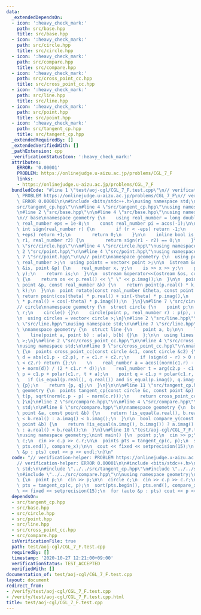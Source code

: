 ```yaml
---
data:
  _extendedDependsOn:
  - icon: ':heavy_check_mark:'
    path: src/base.hpp
    title: src/base.hpp
  - icon: ':heavy_check_mark:'
    path: src/circle.hpp
    title: src/circle.hpp
  - icon: ':heavy_check_mark:'
    path: src/compare.hpp
    title: src/compare.hpp
  - icon: ':heavy_check_mark:'
    path: src/cross_point_cc.hpp
    title: src/cross_point_cc.hpp
  - icon: ':heavy_check_mark:'
    path: src/line.hpp
    title: src/line.hpp
  - icon: ':heavy_check_mark:'
    path: src/point.hpp
    title: src/point.hpp
  - icon: ':heavy_check_mark:'
    path: src/tangent_cp.hpp
    title: src/tangent_cp.hpp
  _extendedRequiredBy: []
  _extendedVerifiedWith: []
  _pathExtension: cpp
  _verificationStatusIcon: ':heavy_check_mark:'
  attributes:
    ERROR: '0.00001'
    PROBLEM: https://onlinejudge.u-aizu.ac.jp/problems/CGL_7_F
    links:
    - https://onlinejudge.u-aizu.ac.jp/problems/CGL_7_F
  bundledCode: "#line 1 \"test/aoj-cgl/CGL_7_F.test.cpp\"\n// verification-helper:\
    \ PROBLEM https://onlinejudge.u-aizu.ac.jp/problems/CGL_7_F\n// verification-helper:\
    \ ERROR 0.00001\n\n#include <bits/stdc++.h>\nusing namespace std;\n\n#line 2 \"\
    src/tangent_cp.hpp\"\n\n#line 4 \"src/tangent_cp.hpp\"\nusing namespace std;\n\
    \n#line 2 \"src/base.hpp\"\n\n#line 4 \"src/base.hpp\"\nusing namespace std;\n\
    \n// base\nnamespace geometry {\n    using real_number = long double;\n\n    const\
    \ real_number eps = 1e-8;\n    const real_number pi = acos(-1);\n\n    inline\
    \ int sign(real_number r) {\n        if (r < -eps) return -1;\n        if (r >\
    \ +eps) return +1;\n        return 0;\n    }\n\n    inline bool is_equal(real_number\
    \ r1, real_number r2) {\n        return sign(r1 - r2) == 0;\n    }\n}\n#line 2\
    \ \"src/circle.hpp\"\n\n#line 4 \"src/circle.hpp\"\nusing namespace std;\n\n#line\
    \ 2 \"src/point.hpp\"\n\n#line 4 \"src/point.hpp\"\nusing namespace std;\n\n#line\
    \ 7 \"src/point.hpp\"\n\n// point\nnamespace geometry {\n  using point = complex<\
    \ real_number >;\n  using points = vector< point >;\n\n  istream &operator>>(istream\
    \ &is, point &p) {\n    real_number x, y;\n    is >> x >> y;\n    p = point(x,\
    \ y);\n    return is;\n  }\n\n  ostream &operator<<(ostream &os, const point &p)\
    \ {\n    return os << p.real() << \" \" << p.imag();\n  }\n\n  point operator*(const\
    \ point &p, const real_number &k) {\n    return point(p.real() * k, p.imag() *\
    \ k);\n  }\n\n  point rotate(const real_number &theta, const point &p) {\n   \
    \ return point(cos(theta) * p.real() + sin(-theta) * p.imag(),\n        sin(theta)\
    \ * p.real() + cos(-theta) * p.imag());\n  }\n}\n#line 7 \"src/circle.hpp\"\n\n\
    // circle\nnamespace geometry {\n  struct circle {\n    point p;\n    real_number\
    \ r;\n    circle() {}\n    circle(point p, real_number r) : p(p), r(r) {}\n  };\n\
    \n  using circles = vector< circle >;\n}\n#line 2 \"src/line.hpp\"\n\n#line 4\
    \ \"src/line.hpp\"\nusing namespace std;\n\n#line 7 \"src/line.hpp\"\n\n// line\
    \ \nnamespace geometry {\n  struct line {\n    point a, b;\n\n    line() = default;\n\
    \    line(point a, point b) : a(a), b(b) {}\n  };\n\n  using lines = vector< line\
    \ >;\n}\n#line 2 \"src/cross_point_cc.hpp\"\n\n#line 4 \"src/cross_point_cc.hpp\"\
    \nusing namespace std;\n\n#line 9 \"src/cross_point_cc.hpp\"\n\nnamespace geometry\
    \ {\n  points cross_point_cc(const circle &c1, const circle &c2) {\n    real_number\
    \ d = abs(c1.p - c2.p), r = c1.r + c2.r;\n    if (sign(d - r) > 0 or d + c1.r\
    \ < c2.r) return {};\n    \n    real_number a = acos((norm(c1.r) - norm(c2.r)\
    \ + norm(d)) / (2 * c1.r * d));\n    real_number t = arg(c2.p - c1.p);\n    point\
    \ p = c1.p + polar(c1.r, t + a);\n    point q = c1.p + polar(c1.r, t - a);\n \
    \   if (is_equal(p.real(), q.real()) and is_equal(p.imag(), q.imag())) return\
    \ {p};\n    return {p, q};\n  }\n}\n\n\n#line 11 \"src/tangent_cp.hpp\"\n\nnamespace\
    \ geometry {\n  points tangent_cp(const circle &c, const point &p) {\n    circle\
    \ t(p, sqrt(norm(c.p - p) - norm(c.r)));\n    return cross_point_cc(c, t);\n \
    \ }\n}\n#line 2 \"src/compare.hpp\"\n\n#line 4 \"src/compare.hpp\"\nusing namespace\
    \ std;\n\n#line 8 \"src/compare.hpp\"\n\nnamespace geometry {\n  bool compare_x(const\
    \ point &a, const point &b) {\n    return !is_equal(a.real(), b.real()) ? a.real()\
    \ < b.real() : a.imag() < b.imag();\n  }\n\n  bool compare_y(const point &a, const\
    \ point &b) {\n    return !is_equal(a.imag(), b.imag()) ? a.imag() < b.imag()\
    \ : a.real() < b.real();\n  }\n}\n#line 10 \"test/aoj-cgl/CGL_7_F.test.cpp\"\n\
    \nusing namespace geometry;\nint main() {\n  point p;\n  cin >> p;\n\n  circle\
    \ c;\n  cin >> c.p >> c.r;\n\n  points pts = tangent_cp(c, p);\n  sort(pts.begin(),\
    \ pts.end(), compare_x);\n\n  cout << fixed << setprecision(15);\n  for (auto\
    \ &p : pts) cout << p << endl;\n}\n"
  code: "// verification-helper: PROBLEM https://onlinejudge.u-aizu.ac.jp/problems/CGL_7_F\n\
    // verification-helper: ERROR 0.00001\n\n#include <bits/stdc++.h>\nusing namespace\
    \ std;\n\n#include \"../../src/tangent_cp.hpp\"\n#include \"../../src/point.hpp\"\
    \n#include \"../../src/compare.hpp\"\n\nusing namespace geometry;\nint main()\
    \ {\n  point p;\n  cin >> p;\n\n  circle c;\n  cin >> c.p >> c.r;\n\n  points\
    \ pts = tangent_cp(c, p);\n  sort(pts.begin(), pts.end(), compare_x);\n\n  cout\
    \ << fixed << setprecision(15);\n  for (auto &p : pts) cout << p << endl;\n}\n"
  dependsOn:
  - src/tangent_cp.hpp
  - src/base.hpp
  - src/circle.hpp
  - src/point.hpp
  - src/line.hpp
  - src/cross_point_cc.hpp
  - src/compare.hpp
  isVerificationFile: true
  path: test/aoj-cgl/CGL_7_F.test.cpp
  requiredBy: []
  timestamp: '2020-10-27 12:21:00+09:00'
  verificationStatus: TEST_ACCEPTED
  verifiedWith: []
documentation_of: test/aoj-cgl/CGL_7_F.test.cpp
layout: document
redirect_from:
- /verify/test/aoj-cgl/CGL_7_F.test.cpp
- /verify/test/aoj-cgl/CGL_7_F.test.cpp.html
title: test/aoj-cgl/CGL_7_F.test.cpp
---
```

